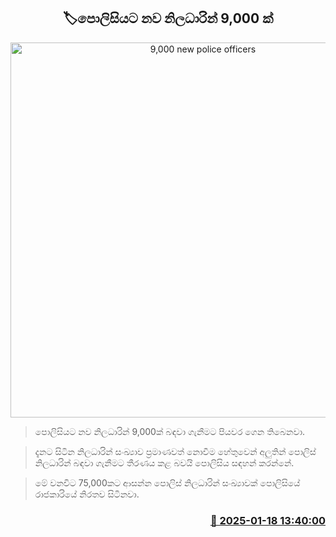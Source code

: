 <p align='center'><b><h2 align='center' title='9,000 new police officers'>🏷පොලිසියට නව නිලධාරින් 9,000 ක් </h2></b></p>
<p align='center'><img src='https://helakuru.sgp1.cdn.digitaloceanspaces.com/esana/images/lib/srilanka-police[1].jpg' width='600' alt='9,000 new police officers'></p>

> පොලිසියට නව නිලධාරින් 9,000ක් බඳවා ගැනීමට පියවර ගෙන තිබෙනවා.

> දැනට සිටින නිලධාරින් සංඛ්‍යාව ප්‍රමාණවත් නොවීම හේතුවෙන් අලුතින් පොලිස් නිලධාරින් බඳවා ගැනීමට තීරණය කළ බවයි පොලිසිය සඳහන් කරන්නේ.

> මේ වනවිට 75,000කට ආසන්න පොලිස් නිලධාරින් සංඛ්‍යාවක් පොලිසියේ රාජකාරියේ නිරතව සිටිනවා.



<h3 align='right'><a href='https://www.helakuru.lk/esana/p/106676/'>📅 2025-01-18 13:40:00</a></h3>
